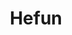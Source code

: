 ---
layout: place
title: "Hefun"
permalink: /virginia/blacksburg/hefun.html
stateAbbr: VA
stateName: Virginia
cityName: Blacksburg
place_id: ChIJQZw4VGOVTYgRizx5s-PVKHA
photos:
  - name: >-
      places/ChIJQZw4VGOVTYgRizx5s-PVKHA/photos/AeeoHcKzDGk5LElw4tGnWdUtsGm1rx2V7hV4luO-SDxcFRvWt2Sb3fUhg4Bz8HE_APdJI0PGPgSR98jnqISmN1mvdEdfoya0acK9wOD8kHpDYC4qRK8aaBO46ck2egpGZgGgVDj8eJPGARA4x8bIBv0WQeMGL8O1_xU_pGx7_wPnmoQFViu-IBy-VRq8SYQKN_qPomV2qovU8DdM3C9K4mdXFyz4HcAUuXSW8TaVoSEtJwxza6g0ZPxa_pDv9Tj35L0qCKWWUvyU0lxxg9-2sOyd4frKH5DYWbkbr6gXeKkN04QIdHzkxsh5M9edHinwE1IQnJe8CysrAkNnlyU3lBO1Thu0i63sZcYx4ODi34ZG-E_5I3zm-iAjg8Ral7RpzWRilmwXJ-upcLHlTVvxqEydf8W6oI8eVrexkbMajKKG0URj0O_c
    widthPx: 4032
    heightPx: 2268
    authorAttributions:
      - displayName: Peter Lo
        uri: https://maps.google.com/maps/contrib/100443560500762461797
        photoUri: >-
          https://lh3.googleusercontent.com/a-/ALV-UjXpRKxs3SeW5QSz_-GZ1e6QkLoEE3l6OVG0Zo2T1-TYtCZaGMmc=s100-p-k-no-mo
    flagContentUri: >-
      https://www.google.com/local/imagery/report/?cb_client=maps_api_places.places_api&image_key=!1e10!2sCIHM0ogKEICAgIDhsJacpAE&hl=en-US
    googleMapsUri: >-
      https://www.google.com/maps/place//data=!3m4!1e2!3m2!1sCIHM0ogKEICAgIDhsJacpAE!2e10!4m2!3m1!1s0x884d956354389c41:0x7028d5e3b3793c8b
  - name: >-
      places/ChIJQZw4VGOVTYgRizx5s-PVKHA/photos/AeeoHcKgygC71CpQv2eEevgCmPUfdgp1rejZMS7qjHMZsrINnAfHgSh4LJ82MV8feWpdA06Z6PnsU6wsyvKNPOYa-EuQxDDfpOZdklEILwlPwZ_IBrpj17rOIFhfkve27e4X-zPoj5Tf2v0RVht8pYkmNS3VJ5HuQ3nYN_YG-0AzmJiO2Yb3Cbnq6UBx4CkCUasigm4C679_ivIGIYjvLm47m9KyJ9hM4pVu7OghpPYeWlnZavQD-xzxr-3xZGaAQJWD9s-idt80da_kCcLgNvc7ZGo4lOe50sxxzgfuWPrGOYfMUdy8bUTnsSBSArcTj8iOP7elKKAixtD69-G9cCD1RF5I4yM4Ot27hBioXv_MWeYotF4PNXnBpDM6TBn42F0A_5Dchurx8rtcI4XQ7TjtXhGxGzh7fK0ghDFOYFZZhXeWvhTR
    widthPx: 4800
    heightPx: 3600
    authorAttributions:
      - displayName: David P. Ribbe
        uri: https://maps.google.com/maps/contrib/107049880171389154838
        photoUri: >-
          https://lh3.googleusercontent.com/a-/ALV-UjWGtXgRtV3dY6ZYX0_EJUVLIEKqROYRa1SYN9pSItR0yn7aUsJWFA=s100-p-k-no-mo
    flagContentUri: >-
      https://www.google.com/local/imagery/report/?cb_client=maps_api_places.places_api&image_key=!1e10!2sCIHM0ogKEICAgIDhxsnTjQE&hl=en-US
    googleMapsUri: >-
      https://www.google.com/maps/place//data=!3m4!1e2!3m2!1sCIHM0ogKEICAgIDhxsnTjQE!2e10!4m2!3m1!1s0x884d956354389c41:0x7028d5e3b3793c8b
  - name: >-
      places/ChIJQZw4VGOVTYgRizx5s-PVKHA/photos/AeeoHcJF0MD0fe_Ivwyp4cJkqYRIdZhD_-4NsD93V0NdCmrN3BSWkfPBa6GOyUMbz-XuvwycP0VS_5sfGgG0o0FJpdgn6_f25UbJJoxKQ2h8-z97ohrFs59lT4wFUI_3_5NfD5pS2lMV3of8BUj_hoICCko1XKgvKFize-VTBdO_VoiUZupyT6MhCcwbgQRKSFPmI36yfqtcKunQkkB-L9UctJmG39vKVg-QUDNVb93wODSumeE-7j_U950pyL93qnDgqPj5iYp_vx-EOhunzBd8D3hY7mg0bKl7Q2OmMl0CqtnQCaVMsHMJkRn1WOQ8jPadkdx9WMPBCfu9E_t7UHF5gJX8q6I_2p-C5Dw2-QDLxd4YrOA5WWW5BCKid4bzZmGXx6mQ4EwbKJus2KaaOFQog4liaYfDUOmGSoB8IZlfgsCqtg
    widthPx: 4800
    heightPx: 3600
    authorAttributions:
      - displayName: Kaelyn Globig
        uri: https://maps.google.com/maps/contrib/111271953805718721518
        photoUri: >-
          https://lh3.googleusercontent.com/a-/ALV-UjVLgoEar4Jivrek7rpm6znnd1NPWUomiVEWv_rZ7MJT5F8YYQyV=s100-p-k-no-mo
    flagContentUri: >-
      https://www.google.com/local/imagery/report/?cb_client=maps_api_places.places_api&image_key=!1e10!2sCIHM0ogKEICAgMCIm7K7LQ&hl=en-US
    googleMapsUri: >-
      https://www.google.com/maps/place//data=!3m4!1e2!3m2!1sCIHM0ogKEICAgMCIm7K7LQ!2e10!4m2!3m1!1s0x884d956354389c41:0x7028d5e3b3793c8b
  - name: >-
      places/ChIJQZw4VGOVTYgRizx5s-PVKHA/photos/AeeoHcKiy6sdSMqcTVM2ySSHDZJyI3o1ALHsBnDcWJe2Pi4MxklF0Ykiw6mEbkfEICj001fgSFps4LhqnyvXapaRhUfA8qECWITDpTMKJTcocEC6vnsIgGEJKRPM5Uiww_bAcmt4GccXXBWUQ-_z85Q65kZoquYzrvMf9CJxDIxs9cbwZ9f2llec4cS-GS3uVpRQ1V-brDjunuhzHh2X6-jnkbtIveuR_E6kbfGY4U4UsYPhwC9XZm9GjePyK53-JyAO38dyMCqcC4y3pdN0nEJ25YP-YsMaDrxfL5yBYBwMOLCGrijCV6mybPz1YoAH_KOr7OQTrkU5N4YR2aNnQ9y-SB68lXy3Art_VL8ZlBD_KtIjx1Hen9uC3oNGJH0oi4szfmGkxzl7M-GpXmCbOPvNDnQFqo7sPuw2t1pXz_ednsgpIA
    widthPx: 4032
    heightPx: 3024
    authorAttributions:
      - displayName: Sergio Hernandez
        uri: https://maps.google.com/maps/contrib/106746991746839471644
        photoUri: >-
          https://lh3.googleusercontent.com/a-/ALV-UjVaQf345GFC5_W4SuK9q5zzfFZJCf5zbUcrA5P9Qdc_92GQ8jocDw=s100-p-k-no-mo
    flagContentUri: >-
      https://www.google.com/local/imagery/report/?cb_client=maps_api_places.places_api&image_key=!1e10!2sCIHM0ogKEICAgMCQ3NnRBw&hl=en-US
    googleMapsUri: >-
      https://www.google.com/maps/place//data=!3m4!1e2!3m2!1sCIHM0ogKEICAgMCQ3NnRBw!2e10!4m2!3m1!1s0x884d956354389c41:0x7028d5e3b3793c8b
  - name: >-
      places/ChIJQZw4VGOVTYgRizx5s-PVKHA/photos/AeeoHcILuxrOdG4WseXzzVPX7XwA7-pCfBX4iyxzF9zA8Vj6ttltPErnRkoU-XWBcKLuxbBuLH9x-HZQIBiH7H06RX0yNLzeZ5o4-XMUYdf0P2bPfFg8FAii8dgsqfdQ51iNsFrYueXCYo9NJHEVZJY2lYc9vkU2iIvVCWU17pc6KkFTb0HAZDfXDeVCIFgHfcpbAQAeGBMylH80VTcV0pL_45cSAvbS5xkkkw3bAMde7ggxM0cj2P4k37NICEw2ap8FAKaNnIjgt1-whEJY1L62iIas3djp8ZDEMggk-vam4yCxRL439UerS4X9CXgiT5E2QmbixK8RYBMdIFWZn0tkF3EdT499Njo6FvK3JZdfx7zIOnPP_weun2D1Oh0RBTbpNYu-oXgx493aLMMRrD0csuXcfKAvSLkQaaC02_AR_UaEXG1d
    widthPx: 3024
    heightPx: 4032
    authorAttributions:
      - displayName: Yousra Essaadi
        uri: https://maps.google.com/maps/contrib/106506004916342403977
        photoUri: >-
          https://lh3.googleusercontent.com/a/ACg8ocJobiER3Ia4-GdWxQXP_oVS4YlIA8iRo1XmdMgeZ4BxfOae348=s100-p-k-no-mo
    flagContentUri: >-
      https://www.google.com/local/imagery/report/?cb_client=maps_api_places.places_api&image_key=!1e10!2sCIHM0ogKEICAgMDIjorMhgE&hl=en-US
    googleMapsUri: >-
      https://www.google.com/maps/place//data=!3m4!1e2!3m2!1sCIHM0ogKEICAgMDIjorMhgE!2e10!4m2!3m1!1s0x884d956354389c41:0x7028d5e3b3793c8b
  - name: >-
      places/ChIJQZw4VGOVTYgRizx5s-PVKHA/photos/AeeoHcLLCOUY7FK84mM0U7A_iPI1nutADaKefED5tPGGIxhTcAnRSAAB3G6a_yBcNOh269lgMLpJ2tMncPBG_I-KR0y8opZv3BFcX9a0b5BDnhmUulA3mA9ol2mIS3KIeXdsaUAu1MurZRN5XT4MwwOr1l4cx7PNqHMMuDXnLpJsVU1v3Yfgt6uwF6PzHNxw8wu28Dj4whmgU5RYwf8ILJQbyzaBiK8-31djnrCRLv1bRl-C0rPiLePyqQmPjsOfgIrmIuI7Q0YEFgroT0owNCNQuMACfeShTlVXld5f_sXjS4IiKuXYMIcmf9mHTlfSKxbNdGyLf1F6uUCqH1Qd68lt5u2hQT9tSRJ1nN576N_JOJgg4tBenKzqejfbR7jjmFyT0nQdcsZ1zTgHdvs9bn9_Dfb7tKCV7vZ3qXUBzv3rGNM
    widthPx: 3024
    heightPx: 4032
    authorAttributions:
      - displayName: Lily Lefave
        uri: https://maps.google.com/maps/contrib/111690367734501483191
        photoUri: >-
          https://lh3.googleusercontent.com/a/ACg8ocJ6TZcHskjRYUBnj2AZuCse37Sm0lZJA8NB48I6tOPG0OhPww=s100-p-k-no-mo
    flagContentUri: >-
      https://www.google.com/local/imagery/report/?cb_client=maps_api_places.places_api&image_key=!1e10!2sCIHM0ogKEICAgMDQicrldw&hl=en-US
    googleMapsUri: >-
      https://www.google.com/maps/place//data=!3m4!1e2!3m2!1sCIHM0ogKEICAgMDQicrldw!2e10!4m2!3m1!1s0x884d956354389c41:0x7028d5e3b3793c8b
  - name: >-
      places/ChIJQZw4VGOVTYgRizx5s-PVKHA/photos/AeeoHcKOUfE-_f4gBRfUEyEw1kSM9RTGlJE7Jv5cqXGrrIsN1Ldzfuv4sRlTKkC3Jk9t_XC6XXOBex029vue9DAS22p4frlp0CxGf5yXHcfWYuG0rrT5Yy2LUY5oziwpqVDQWmru5lU0ye4oePYejWLaj9XHJWv4O9n0bwueHgIuBofA3Gl1pfcKVgivaymrv7osKSAklSU4vlw8qwidgde1qQRyXzMGfmeTI3835t5MK5TF1X-EJj-xjCPXHgRnvGMlgGHx_rzYSwGqeiKgMuXwg7G-tK0TIUeWS2fx8nff9mQ2FGDSDST9ptoYdkDspZZ7Lvt5NIctxPxOEWcAn6j8D6-SZxvIKQ6A_nJ4ZO6WryKBWc1G8G_Lo2955QC70a2MRMDRVVbC6lVGK7sQG4rPhsm9Esjt1NwXECBsJpVBQV_Gbw
    widthPx: 4000
    heightPx: 3000
    authorAttributions:
      - displayName: Katelyn Aleise
        uri: https://maps.google.com/maps/contrib/106510830089747657911
        photoUri: >-
          https://lh3.googleusercontent.com/a-/ALV-UjU9_cIocybNcLtDCd-ZCqHQN9ip93O3o4FmB_E0q_R-etn_7AfYdg=s100-p-k-no-mo
    flagContentUri: >-
      https://www.google.com/local/imagery/report/?cb_client=maps_api_places.places_api&image_key=!1e10!2sCIHM0ogKEICAgIDnzLHtSg&hl=en-US
    googleMapsUri: >-
      https://www.google.com/maps/place//data=!3m4!1e2!3m2!1sCIHM0ogKEICAgIDnzLHtSg!2e10!4m2!3m1!1s0x884d956354389c41:0x7028d5e3b3793c8b
  - name: >-
      places/ChIJQZw4VGOVTYgRizx5s-PVKHA/photos/AeeoHcIN7IA8O8z69czy1e5mEwEVLo7kWzROVk-vz2oZ7ta2S3MRLR7yShTapUrdckZwSnj-CX-OcoMfP8mow0GIz2nPLV5TGg2b45--eisqAfg13EnVMJ-KLgsUjxA7ZXuU-Nd4xTMRvznHgeiHksF5IPFDYCZZT37vWK0dCeWXc2MqNELGcYGtyN6ETvAnXQQcR5btwC7x_iH96L8byetuhBUaTzDSqn_xFYa687SpCTZ9x94YqLrWrVNdqxsKPzzS8u_tNvabzqxvdahZH_GcfTbcsQh6mFGAJJfFo3j8LtwqSlJP9W_rw-hzH0irDj7fFAoc9jGkP7ydkPOBLMmQ-Tz8BIABgEqaNJvxpLy7ahK5hok23u1_QmpHEm1eilZG8z8TrXb96OgoT7sC5ao0zHDSkaFblwQCW5Pa1UawJ9FchQ
    widthPx: 3024
    heightPx: 4032
    authorAttributions:
      - displayName: Jason Chen
        uri: https://maps.google.com/maps/contrib/118288347671591690282
        photoUri: >-
          https://lh3.googleusercontent.com/a/ACg8ocJnIZReOVwSKaoO97F0MWD4lSUaJ494GYsYtlME09nQ7eEg_0I=s100-p-k-no-mo
    flagContentUri: >-
      https://www.google.com/local/imagery/report/?cb_client=maps_api_places.places_api&image_key=!1e10!2sCIHM0ogKEICAgICf-8_Beg&hl=en-US
    googleMapsUri: >-
      https://www.google.com/maps/place//data=!3m4!1e2!3m2!1sCIHM0ogKEICAgICf-8_Beg!2e10!4m2!3m1!1s0x884d956354389c41:0x7028d5e3b3793c8b
  - name: >-
      places/ChIJQZw4VGOVTYgRizx5s-PVKHA/photos/AeeoHcL5y1h0o-cNfWF4A2TfBhkQI1I4HUARX7vXqx0CCCEdghCcWJfXpznacqh3EsJwx6ei-uorfyEEacGiAVzubPHlrRO0LPalJQUmw6L45Sdg7Mmdbmg3Ciu3eID5MH9tSc0ng6w01uD38mdVxWZz6Kycxm4MlirCFpvkJze6EOz2UnTDPOrr-f1vW1fV3CrJsSZ6NpTto7iay6Mi9Gp1unmYSzSHzKNt-Qg-dfXWhCCOGzA_QiPIa3JD9sZvF1Pdyp0PbfOdsZidOOsoNxe-ZA1f5BL1lbzsGoqpt-8gMG0z9tGCja8_vgi-yvNdewmPZZGTuIuPVmikpHmzLEggbeidr7gp7ioECflSjwyoNIkBcKKZdWwaweyNf3B7OGl6PmYtkNMFxOdBDe9Gicnv8XtKFNcui5iHg2mb6ru68p4TLA
    widthPx: 3024
    heightPx: 4032
    authorAttributions:
      - displayName: Autumn Munsell
        uri: https://maps.google.com/maps/contrib/104296467931306863993
        photoUri: >-
          https://lh3.googleusercontent.com/a/ACg8ocLGazss_-30ZomKpldRoonwFeZnV4R27cLOzdua6dEyTzYwxw=s100-p-k-no-mo
    flagContentUri: >-
      https://www.google.com/local/imagery/report/?cb_client=maps_api_places.places_api&image_key=!1e10!2sCIHM0ogKEICAgMCw1oDwNQ&hl=en-US
    googleMapsUri: >-
      https://www.google.com/maps/place//data=!3m4!1e2!3m2!1sCIHM0ogKEICAgMCw1oDwNQ!2e10!4m2!3m1!1s0x884d956354389c41:0x7028d5e3b3793c8b
  - name: >-
      places/ChIJQZw4VGOVTYgRizx5s-PVKHA/photos/AeeoHcIO9lUPnuHNsRFzefsGqe4k9R1JklSwJCwex6TWR24ipe4HICCQvQMCgTbDomQBWxh7KkkoanZ3oL7094p9tr_G3YWcO-5_afIcFaNscRCIgCFjvW5P_2t1B1b505gGj1fJSYRyqPhkVGP86dtuC4Jl2ZvSjrk1a7etwOxMnp65hjaF9vzSEwUfWmcpOrkww-L3rxjqh0kfc961s_JGFiW7kNjnpkzdUt9fOFWM2iLKwUKTYFDzGN1xNLjCGY5ah1FvWHRp2aQji-F2OCHKJ7FtkCcUZ9cM-tmj9mLkYiZKIZXMGVg-_GLFDa9hGyb6tLKxE-N_RwBg7UoLDPqQnSXkCUads31XsQV-xlAockNkx1vkzF59w0eZ_btZ4XRHi7DJPCIxMBkdvxJ28g53bdfHEPQXsSBaVwt73aWv_0q9ZQ
    widthPx: 3024
    heightPx: 4032
    authorAttributions:
      - displayName: Fabiola Rodriguez
        uri: https://maps.google.com/maps/contrib/114942443208175528635
        photoUri: >-
          https://lh3.googleusercontent.com/a/ACg8ocIqBP8zlwa7kbt2xRTMuWKWuY0wqgM9aEv0s5KBmKZXQjpeKw=s100-p-k-no-mo
    flagContentUri: >-
      https://www.google.com/local/imagery/report/?cb_client=maps_api_places.places_api&image_key=!1e10!2sCIHM0ogKEICAgICXzNeyaA&hl=en-US
    googleMapsUri: >-
      https://www.google.com/maps/place//data=!3m4!1e2!3m2!1sCIHM0ogKEICAgICXzNeyaA!2e10!4m2!3m1!1s0x884d956354389c41:0x7028d5e3b3793c8b
address: 428 N Main St, Blacksburg, VA 24060, USA
street: 428 N Main St
city: Blacksburg
state: VA
zip: '24060'
country: USA
neighborhood: Downtown
latitude: '37.231928'
longitude: '-80.416113'
accessibility_options:
  wheelchairAccessibleParking: true
  wheelchairAccessibleEntrance: true
  wheelchairAccessibleRestroom: true
  wheelchairAccessibleSeating: true
business_status: OPERATIONAL
name: Hefun
google_maps_links:
  directionsUri: >-
    https://www.google.com/maps/dir//''/data=!4m7!4m6!1m1!4e2!1m2!1m1!1s0x884d956354389c41:0x7028d5e3b3793c8b!3e0
  placeUri: https://maps.google.com/?cid=8081944705261714571
  writeAReviewUri: >-
    https://www.google.com/maps/place//data=!4m3!3m2!1s0x884d956354389c41:0x7028d5e3b3793c8b!12e1
  reviewsUri: >-
    https://www.google.com/maps/place//data=!4m4!3m3!1s0x884d956354389c41:0x7028d5e3b3793c8b!9m1!1b1
  photosUri: >-
    https://www.google.com/maps/place//data=!4m3!3m2!1s0x884d956354389c41:0x7028d5e3b3793c8b!10e5
primary_type: Japanese Restaurant
opening_hours:
  regular: null
  current: null
secondary_opening_hours:
  regular:
    weekdayDescriptions: null
    type: null
  current:
    weekdayDescriptions: null
    type: null
phone: (540) 739-3101
price_level: PRICE_LEVEL_MODERATE
price_range: $10 &ndash; $20
rating: '4.6'
rating_count: 486
website: https://blacksburghefun.com/
description: null
reviews:
  - name: >-
      places/ChIJQZw4VGOVTYgRizx5s-PVKHA/reviews/ChdDSUhNMG9nS0VJQ0FnTUNRM05uUjZ3RRAB
    relativePublishTimeDescription: a month ago
    rating: 4
    text:
      text: >-
        Great option for downtown Blacksburg! Visiting again this town and ended
        up here for lunch on a Sunday. The service was great, quick and very
        cordial, for a table of 7 and the order was all correct. We tried Pork
        Gyozas, Takoyaki and Edamame to start. The Gyozas were pretty good, but
        I think the Takoyaki was short on flavor, perhaps a bit more Takoyaki
        sauce and mayo on top was required. For mains couple of ones from the
        menu that you see in the pictures. The only one dish that did not fully
        satisfy one of us was the Shoyu Ramen (3.5/5.0), the broth and chicken
        were just ok. On the other hand the Hefun Tokontsu Ramen was pretty good
        and the chashu pork was well done. The dish came with enough of it, I
        ordered extra chashu but I don't think it was necessary. Overall a good
        experience and this place is certainly one of the better ones in this
        town. Give it a try!
      languageCode: en
    originalText:
      text: >-
        Great option for downtown Blacksburg! Visiting again this town and ended
        up here for lunch on a Sunday. The service was great, quick and very
        cordial, for a table of 7 and the order was all correct. We tried Pork
        Gyozas, Takoyaki and Edamame to start. The Gyozas were pretty good, but
        I think the Takoyaki was short on flavor, perhaps a bit more Takoyaki
        sauce and mayo on top was required. For mains couple of ones from the
        menu that you see in the pictures. The only one dish that did not fully
        satisfy one of us was the Shoyu Ramen (3.5/5.0), the broth and chicken
        were just ok. On the other hand the Hefun Tokontsu Ramen was pretty good
        and the chashu pork was well done. The dish came with enough of it, I
        ordered extra chashu but I don't think it was necessary. Overall a good
        experience and this place is certainly one of the better ones in this
        town. Give it a try!
      languageCode: en
    authorAttribution:
      displayName: Sergio Hernandez
      uri: https://www.google.com/maps/contrib/106746991746839471644/reviews
      photoUri: >-
        https://lh3.googleusercontent.com/a-/ALV-UjVaQf345GFC5_W4SuK9q5zzfFZJCf5zbUcrA5P9Qdc_92GQ8jocDw=s128-c0x00000000-cc-rp-mo-ba5
    publishTime: '2025-03-02T22:58:23.752055Z'
    flagContentUri: >-
      https://www.google.com/local/review/rap/report?postId=ChdDSUhNMG9nS0VJQ0FnTUNRM05uUjZ3RRAB&d=17924085&t=1
    googleMapsUri: >-
      https://www.google.com/maps/reviews/data=!4m6!14m5!1m4!2m3!1sChdDSUhNMG9nS0VJQ0FnTUNRM05uUjZ3RRAB!2m1!1s0x884d956354389c41:0x7028d5e3b3793c8b
  - name: >-
      places/ChIJQZw4VGOVTYgRizx5s-PVKHA/reviews/ChZDSUhNMG9nS0VJQ0FnTUNBeDdIeVpnEAE
    relativePublishTimeDescription: 2 months ago
    rating: 5
    text:
      text: >-
        I’m having a great meal at Hefun! The food is absolutely
        delicious—fresh, flavorful, and perfectly cooked. The service is also
        fantastic; the staff is friendly and attentive. The atmosphere is cozy
        and welcoming. Definitely a place worth coming back to!
      languageCode: en
    originalText:
      text: >-
        I’m having a great meal at Hefun! The food is absolutely
        delicious—fresh, flavorful, and perfectly cooked. The service is also
        fantastic; the staff is friendly and attentive. The atmosphere is cozy
        and welcoming. Definitely a place worth coming back to!
      languageCode: en
    authorAttribution:
      displayName: 薄琬尧
      uri: https://www.google.com/maps/contrib/102337871560201141626/reviews
      photoUri: >-
        https://lh3.googleusercontent.com/a/ACg8ocK0mFQzzZGvwxvhcbmT1Kn4wt0WB5f-U-kWVoacpOAGPr0yiQ=s128-c0x00000000-cc-rp-mo
    publishTime: '2025-02-04T23:27:24.092900Z'
    flagContentUri: >-
      https://www.google.com/local/review/rap/report?postId=ChZDSUhNMG9nS0VJQ0FnTUNBeDdIeVpnEAE&d=17924085&t=1
    googleMapsUri: >-
      https://www.google.com/maps/reviews/data=!4m6!14m5!1m4!2m3!1sChZDSUhNMG9nS0VJQ0FnTUNBeDdIeVpnEAE!2m1!1s0x884d956354389c41:0x7028d5e3b3793c8b
  - name: >-
      places/ChIJQZw4VGOVTYgRizx5s-PVKHA/reviews/ChZDSUhNMG9nS0VJQ0FnTUNJMU4zdVBnEAE
    relativePublishTimeDescription: 2 weeks ago
    rating: 5
    text:
      text: >-
        My favorite spot near campus. Their lunch deals during the week are
        worth the price. If it’s your first time I would recommend the Japanese
        rice bowls.
      languageCode: en
    originalText:
      text: >-
        My favorite spot near campus. Their lunch deals during the week are
        worth the price. If it’s your first time I would recommend the Japanese
        rice bowls.
      languageCode: en
    authorAttribution:
      displayName: Kasidy Davis
      uri: https://www.google.com/maps/contrib/116531999801821752775/reviews
      photoUri: >-
        https://lh3.googleusercontent.com/a-/ALV-UjX7EO9oiqu-eQUx9dlQ8f6vlJqntkwqIIxZ6AAwJ7XOPtoDKInh=s128-c0x00000000-cc-rp-mo
    publishTime: '2025-03-30T16:31:19.047772Z'
    flagContentUri: >-
      https://www.google.com/local/review/rap/report?postId=ChZDSUhNMG9nS0VJQ0FnTUNJMU4zdVBnEAE&d=17924085&t=1
    googleMapsUri: >-
      https://www.google.com/maps/reviews/data=!4m6!14m5!1m4!2m3!1sChZDSUhNMG9nS0VJQ0FnTUNJMU4zdVBnEAE!2m1!1s0x884d956354389c41:0x7028d5e3b3793c8b
  - name: >-
      places/ChIJQZw4VGOVTYgRizx5s-PVKHA/reviews/ChdDSUhNMG9nS0VJQ0FnSURuekxIdDhnRRAB
    relativePublishTimeDescription: 6 months ago
    rating: 5
    text:
      text: >-
        This was out first time here and it was phenomenal. The service was
        quick and friendly. Loved the atmosphere. It was beautiful outside with
        a lovely breeze going through the restaurant. I ordered the vegetable
        fried rice and it was legitimately the best fried rice I've ever had. It
        was so flavorful, and the vegetables were perfectly tender. I can't
        remember what my boyfriend got, but it was eel over rice, and the
        presentation was beautiful. He loves Japanese food and said it was the
        best cooked eel he's had. Can't wait to go back and get their sushi.
      languageCode: en
    originalText:
      text: >-
        This was out first time here and it was phenomenal. The service was
        quick and friendly. Loved the atmosphere. It was beautiful outside with
        a lovely breeze going through the restaurant. I ordered the vegetable
        fried rice and it was legitimately the best fried rice I've ever had. It
        was so flavorful, and the vegetables were perfectly tender. I can't
        remember what my boyfriend got, but it was eel over rice, and the
        presentation was beautiful. He loves Japanese food and said it was the
        best cooked eel he's had. Can't wait to go back and get their sushi.
      languageCode: en
    authorAttribution:
      displayName: Katelyn Aleise
      uri: https://www.google.com/maps/contrib/106510830089747657911/reviews
      photoUri: >-
        https://lh3.googleusercontent.com/a-/ALV-UjU9_cIocybNcLtDCd-ZCqHQN9ip93O3o4FmB_E0q_R-etn_7AfYdg=s128-c0x00000000-cc-rp-mo-ba3
    publishTime: '2024-10-03T20:29:35.757965Z'
    flagContentUri: >-
      https://www.google.com/local/review/rap/report?postId=ChdDSUhNMG9nS0VJQ0FnSURuekxIdDhnRRAB&d=17924085&t=1
    googleMapsUri: >-
      https://www.google.com/maps/reviews/data=!4m6!14m5!1m4!2m3!1sChdDSUhNMG9nS0VJQ0FnSURuekxIdDhnRRAB!2m1!1s0x884d956354389c41:0x7028d5e3b3793c8b
  - name: >-
      places/ChIJQZw4VGOVTYgRizx5s-PVKHA/reviews/ChdDSUhNMG9nS0VJQ0FnTUNJbU5lMTZRRRAB
    relativePublishTimeDescription: 2 weeks ago
    rating: 3
    text:
      text: >-
        For what tries to be a more upscale experience it's not doing so hot. 
        Staff was friendly and service was fast, but the ambiance is pretty weak
        and feels a bit dated...and the food was meh.  I ordered the recommended
        beef rice dish. was very sweet and beef very fatty.  Didn't enjoy it. 
        Sushi was cut into tiny pieces and some pieces didn't even have fish in
        them.
      languageCode: en
    originalText:
      text: >-
        For what tries to be a more upscale experience it's not doing so hot. 
        Staff was friendly and service was fast, but the ambiance is pretty weak
        and feels a bit dated...and the food was meh.  I ordered the recommended
        beef rice dish. was very sweet and beef very fatty.  Didn't enjoy it. 
        Sushi was cut into tiny pieces and some pieces didn't even have fish in
        them.
      languageCode: en
    authorAttribution:
      displayName: Justin Mayer
      uri: https://www.google.com/maps/contrib/109444647326933922683/reviews
      photoUri: >-
        https://lh3.googleusercontent.com/a-/ALV-UjVprNcK7jMFdCTR-A1YeiCgKDnrEYCZJq14DAwWmWAvD5knZM8e=s128-c0x00000000-cc-rp-mo-ba2
    publishTime: '2025-03-30T01:38:49.208885Z'
    flagContentUri: >-
      https://www.google.com/local/review/rap/report?postId=ChdDSUhNMG9nS0VJQ0FnTUNJbU5lMTZRRRAB&d=17924085&t=1
    googleMapsUri: >-
      https://www.google.com/maps/reviews/data=!4m6!14m5!1m4!2m3!1sChdDSUhNMG9nS0VJQ0FnTUNJbU5lMTZRRRAB!2m1!1s0x884d956354389c41:0x7028d5e3b3793c8b
parking_options:
  freeParkingLot: true
  freeStreetParking: true
  paidStreetParking: true
  valetParking: false
payment_options:
  acceptsCreditCards: true
  acceptsDebitCards: true
  acceptsCashOnly: false
  acceptsNfc: true
allow_dogs: null
curbside_pickup: null
delivery: true
dine_in: true
good_for_children: null
good_for_groups: null
good_for_sports: false
live_music: false
menu_for_children: null
outdoor_seating: true
reservable: null
restroom: true
serves_beer: true
serves_breakfast: null
serves_brunch: false
serves_cocktails: true
serves_coffee: true
serves_dinner: true
serves_dessert: true
serves_lunch: true
serves_vegetarian_food: true
serves_wine: true
takeout: true

---